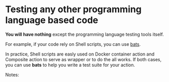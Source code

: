<!-- .slide: class="with-code" -->

# Testing any other programming language based code

**You will have nothing** except the programming language testing tools itself.

For example, if your code rely on Shell scripts, you can use [bats](https://github.com/bats-core/bats-core).

In practice, Shell scripts are easly used on Docker container action and Composite action to serve as wrapper or to do the all works.
If both cases, you can use **bats** to help you write a test suite for your action.

Notes:

